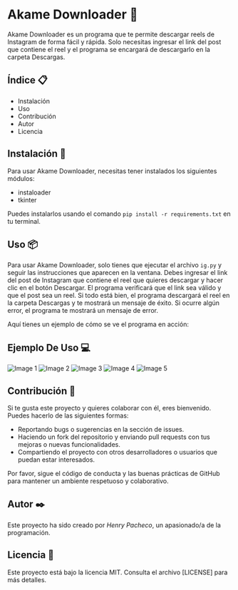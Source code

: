 # Akame Downloader 🐲

Akame Downloader es un programa que te permite descargar reels de Instagram de forma fácil y rápida. Solo necesitas ingresar el link del post que contiene el reel y el programa se encargará de descargarlo en la carpeta Descargas.

## Índice 📋

- Instalación
- Uso
- Contribución
- Autor
- Licencia

## Instalación 🔧

Para usar Akame Downloader, necesitas tener instalados los siguientes módulos:

- instaloader
- tkinter

Puedes instalarlos usando el comando `pip install -r requirements.txt` en tu terminal.

## Uso 📦

Para usar Akame Downloader, solo tienes que ejecutar el archivo `ig.py` y seguir las instrucciones que aparecen en la ventana. Debes ingresar el link del post de Instagram que contiene el reel que quieres descargar y hacer clic en el botón Descargar. El programa verificará que el link sea válido y que el post sea un reel. Si todo está bien, el programa descargará el reel en la carpeta Descargas y te mostrará un mensaje de éxito. Si ocurre algún error, el programa te mostrará un mensaje de error.

Aquí tienes un ejemplo de cómo se ve el programa en acción:

## Ejemplo De Uso 💻

<img src="https://github.com/g4t1nh0dg1/Akame-Downloader/assets/122117784/c15dc6ef-80cc-45b8-be54-c49aa6c07755" alt="Image 1"/>

<img src="https://github.com/g4t1nh0dg1/Akame-Downloader/assets/122117784/88a86c32-e0a2-4bfb-ba47-01f6ca0702eb" alt="Image 2"/>

<img src="https://github.com/g4t1nh0dg1/Akame-Downloader/assets/122117784/ddb078fc-cd2e-420e-ba2e-a8fe3f7491c1" alt="Image 3"/>

<img src="https://github.com/g4t1nh0dg1/Akame-Downloader/assets/122117784/ed5e0199-9e1c-4cb8-bc70-5faa783fce18" alt="Image 4"/>

<img src="https://github.com/g4t1nh0dg1/Akame-Downloader/assets/122117784/f72f08a3-b114-4ae8-b6ee-f625319914a6" alt="Image 5"/>

## Contribución 🙌

Si te gusta este proyecto y quieres colaborar con él, eres bienvenido. Puedes hacerlo de las siguientes formas:

- Reportando bugs o sugerencias en la sección de issues.
- Haciendo un fork del repositorio y enviando pull requests con tus mejoras o nuevas funcionalidades.
- Compartiendo el proyecto con otros desarrolladores o usuarios que puedan estar interesados.

Por favor, sigue el código de conducta y las buenas prácticas de GitHub para mantener un ambiente respetuoso y colaborativo.

## Autor ✒️

Este proyecto ha sido creado por _Henry Pacheco_, un apasionado/a de la programación.

## Licencia 📄

Este proyecto está bajo la licencia MIT. Consulta el archivo [LICENSE] para más detalles.
